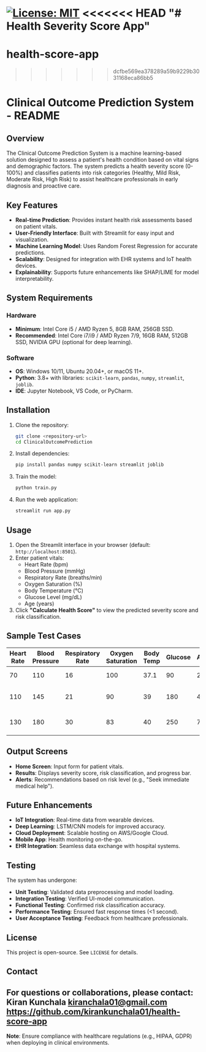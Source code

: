[![License: MIT](https://img.shields.io/badge/License-MIT-yellow.svg)](https://opensource.org/licenses/MIT)
<<<<<<< HEAD
"# Health Severity Score App" 
=======
# health-score-app
>>>>>>> dcfbe569ea378289a59b9229b3031168eca86bb5

# Clinical Outcome Prediction System - README

## Overview
The Clinical Outcome Prediction System is a machine learning-based solution designed to assess a patient's health condition based on vital signs and demographic factors. The system predicts a health severity score (0-100%) and classifies patients into risk categories (Healthy, Mild Risk, Moderate Risk, High Risk) to assist healthcare professionals in early diagnosis and proactive care.

## Key Features
- **Real-time Prediction**: Provides instant health risk assessments based on patient vitals.
- **User-Friendly Interface**: Built with Streamlit for easy input and visualization.
- **Machine Learning Model**: Uses Random Forest Regression for accurate predictions.
- **Scalability**: Designed for integration with EHR systems and IoT health devices.
- **Explainability**: Supports future enhancements like SHAP/LIME for model interpretability.

## System Requirements
### Hardware
- **Minimum**: Intel Core i5 / AMD Ryzen 5, 8GB RAM, 256GB SSD.
- **Recommended**: Intel Core i7/i9 / AMD Ryzen 7/9, 16GB RAM, 512GB SSD, NVIDIA GPU (optional for deep learning).

### Software
- **OS**: Windows 10/11, Ubuntu 20.04+, or macOS 11+.
- **Python**: 3.8+ with libraries: `scikit-learn`, `pandas`, `numpy`, `streamlit`, `joblib`.
- **IDE**: Jupyter Notebook, VS Code, or PyCharm.

## Installation
1. Clone the repository:
   ```bash
   git clone <repository-url>
   cd ClinicalOutcomePrediction
   ```

2. Install dependencies:
   ```bash
   pip install pandas numpy scikit-learn streamlit joblib
   ```

3. Train the model:
   ```bash
   python train.py
   ```

4. Run the web application:
   ```bash
   streamlit run app.py
   ```

## Usage
1. Open the Streamlit interface in your browser (default: `http://localhost:8501`).
2. Enter patient vitals:
   - Heart Rate (bpm)
   - Blood Pressure (mmHg)
   - Respiratory Rate (breaths/min)
   - Oxygen Saturation (%)
   - Body Temperature (°C)
   - Glucose Level (mg/dL)
   - Age (years)
3. Click **"Calculate Health Score"** to view the predicted severity score and risk classification.

## Sample Test Cases
| Heart Rate | Blood Pressure | Respiratory Rate | Oxygen Saturation | Body Temp | Glucose | Age | Expected Output |
|------------|----------------|------------------|-------------------|-----------|---------|-----|-----------------|
| 70         | 110            | 16               | 100               | 37.1      | 90      | 25  | 26.4% (Healthy) |
| 110        | 145            | 21               | 90                | 39        | 180     | 40  | 45.25% (Mild Risk) |
| 130        | 180            | 30               | 83                | 40        | 250     | 70  | 87.5% (High Risk) |

## Output Screens
- **Home Screen**: Input form for patient vitals.
- **Results**: Displays severity score, risk classification, and progress bar.
- **Alerts**: Recommendations based on risk level (e.g., "Seek immediate medical help").

## Future Enhancements
- **IoT Integration**: Real-time data from wearable devices.
- **Deep Learning**: LSTM/CNN models for improved accuracy.
- **Cloud Deployment**: Scalable hosting on AWS/Google Cloud.
- **Mobile App**: Health monitoring on-the-go.
- **EHR Integration**: Seamless data exchange with hospital systems.

## Testing
The system has undergone:
- **Unit Testing**: Validated data preprocessing and model loading.
- **Integration Testing**: Verified UI-model communication.
- **Functional Testing**: Confirmed risk classification accuracy.
- **Performance Testing**: Ensured fast response times (<1 second).
- **User Acceptance Testing**: Feedback from healthcare professionals.

## License
This project is open-source. See `LICENSE` for details.

## Contact
For questions or collaborations, please contact:  
Kiran Kunchala
kiranchala01@gmail.com
https://github.com/kirankunchala01/health-score-app
---

**Note**: Ensure compliance with healthcare regulations (e.g., HIPAA, GDPR) when deploying in clinical environments.
